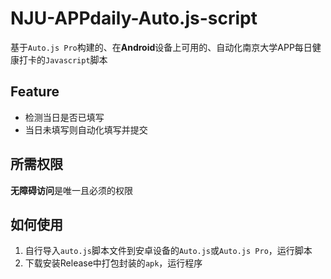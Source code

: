 # NJU-APPdaily-Auto.js-script
基于`Auto.js Pro`构建的、在**Android**设备上可用的、自动化南京大学APP每日健康打卡的`Javascript`脚本



## Feature

- 检测当日是否已填写
- 当日未填写则自动化填写并提交



## 所需权限

**无障碍访问**是唯一且必须的权限



## 如何使用

1. 自行导入`auto.js`脚本文件到安卓设备的`Auto.js`或`Auto.js Pro`，运行脚本
2. 下载安装Release中打包封装的`apk`，运行程序

